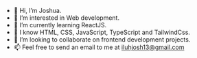 - 👋 Hi, I’m Joshua.
- 👀 I’m interested in Web development.
- 🌱 I’m currently learning ReactJS.
- 🧠 I know HTML, CSS, JavaScript, TypeScript and TailwindCss.
- 💞️ I’m looking to collaborate on frontend development projects.
- 📫 Feel free to send an email to me at iluhjosh13@gmail.com
